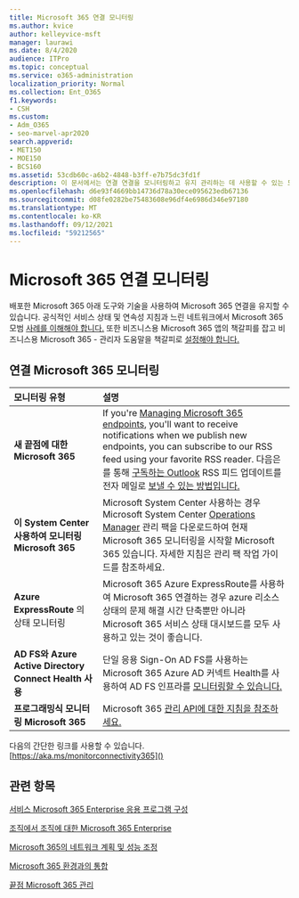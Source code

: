 ```yaml
---
title: Microsoft 365 연결 모니터링
ms.author: kvice
author: kelleyvice-msft
manager: laurawi
ms.date: 8/4/2020
audience: ITPro
ms.topic: conceptual
ms.service: o365-administration
localization_priority: Normal
ms.collection: Ent_O365
f1.keywords:
- CSH
ms.custom:
- Adm_O365
- seo-marvel-apr2020
search.appverid:
- MET150
- MOE150
- BCS160
ms.assetid: 53cdb60c-a6b2-4848-b3ff-e7b75dc3fd1f
description: 이 문서에서는 연결 연결을 모니터링하고 유지 관리하는 데 사용할 수 있는 도구와 기술을 Microsoft 365 있습니다.
ms.openlocfilehash: d6e93f4669bb14736d78a30ece095623edb67136
ms.sourcegitcommit: d08fe0282be75483608e96df4e6986d346e97180
ms.translationtype: MT
ms.contentlocale: ko-KR
ms.lasthandoff: 09/12/2021
ms.locfileid: "59212565"
---
```

# <a name="monitor-microsoft-365-connectivity"></a>Microsoft 365 연결 모니터링

배포한 Microsoft 365 아래 도구와 기술을 사용하여 Microsoft 365 연결을 유지할 수 있습니다. 공식적인 서비스 상태 및 [](/office365/servicedescriptions/office-365-platform-service-description/service-health-and-continuity) 연속성 지침과 느린 네트워크에서 Microsoft 365 모범 [사례를 이해해야 합니다.](https://support.office.com/article/fd16c8d2-4799-4c39-8fd7-045f06640166) 또한 비즈니스용 Microsoft 365 앱의 책갈피를 잡고 비즈니스용 Microsoft 365 - 관리자 도움말을 책갈피로 [설정해야 합니다.](https://support.office.com/article/17d3ff3f-3601-466e-b5a1-482b31cfb791) [](https://blogs.office.com/2015/03/13/administer-on-the-go-with-the-updated-office-365-admin-app/)
  
## <a name="monitoring-microsoft-365-connectivity"></a>연결 Microsoft 365 모니터링

|모니터링 유형 |설명 |
|:-----|:-----|
|**새 끝점에 대한 Microsoft 365** <br/> |If you're [Managing Microsoft 365 endpoints](https://support.office.com/article/99cab9d4-ef59-4207-9f2b-3728eb46bf9a), you'll want to receive notifications when we publish new endpoints, you can subscribe to our RSS feed using your favorite RSS reader. 다음은 를 통해 [구독하는 Outlook](https://go.microsoft.com/fwlink/p/?LinkId=532416) RSS 피드 업데이트를 전자 메일로 [보낼 수 있는 방법입니다.](https://go.microsoft.com/fwlink/p/?LinkId=532417)  <br/> |
|**이 System Center 사용하여 모니터링 Microsoft 365** <br/> |Microsoft System Center 사용하는 경우 Microsoft System Center [Operations Manager](https://www.microsoft.com/download/details.aspx?id=103379) 관리 팩을 다운로드하여 현재 Microsoft 365 모니터링을 시작할 Microsoft 365 있습니다. 자세한 지침은 관리 팩 작업 가이드를 참조하세요. <br/> |
|**Azure ExpressRoute** 의 상태 모니터링 <br/> |Microsoft 365 Azure ExpressRoute를 사용하여 Microsoft 365 연결하는 경우 azure 리소스 상태의 문제 해결 시간 단축뿐만 아니라 Microsoft 365 서비스 상태 대시보드를 모두 [](https://azure.microsoft.com/blog/reduce-troubleshooting-time-with-azure-resource-health/) 사용하고 있는 것이 좋습니다. <br/> |
|**AD FS와 Azure Active Directory Connect Health 사용** <br/> |단일 응용 Sign-On AD FS를 사용하는 Microsoft 365 Azure AD 커넥트 Health를 사용하여 AD FS 인프라를 [모니터링할 수 있습니다.](/azure/active-directory/hybrid/how-to-connect-health-adfs)  <br/> |
|**프로그래밍식 모니터링 Microsoft 365** <br/> |Microsoft 365 [관리 API에 대한 지침을 참조하세요.](/office/office-365-management-api/office-365-management-apis-overview)  <br/> |

다음의 간단한 링크를 사용할 수 있습니다. [https://aka.ms/monitorconnectivity365]()
  
## <a name="related-topics"></a>관련 항목

[서비스 Microsoft 365 Enterprise 응용 프로그램 구성](configure-services-and-applications.md)
  
[조직에서 조직에 대한 Microsoft 365 Enterprise](get-your-organization-ready-for-office-365.md)
  
[Microsoft 365의 네트워크 계획 및 성능 조정](network-planning-and-performance.md)
  
[Microsoft 365 환경과의 통합](microsoft-365-integration.md)
  
[끝점 Microsoft 365 관리](managing-office-365-endpoints.md)
